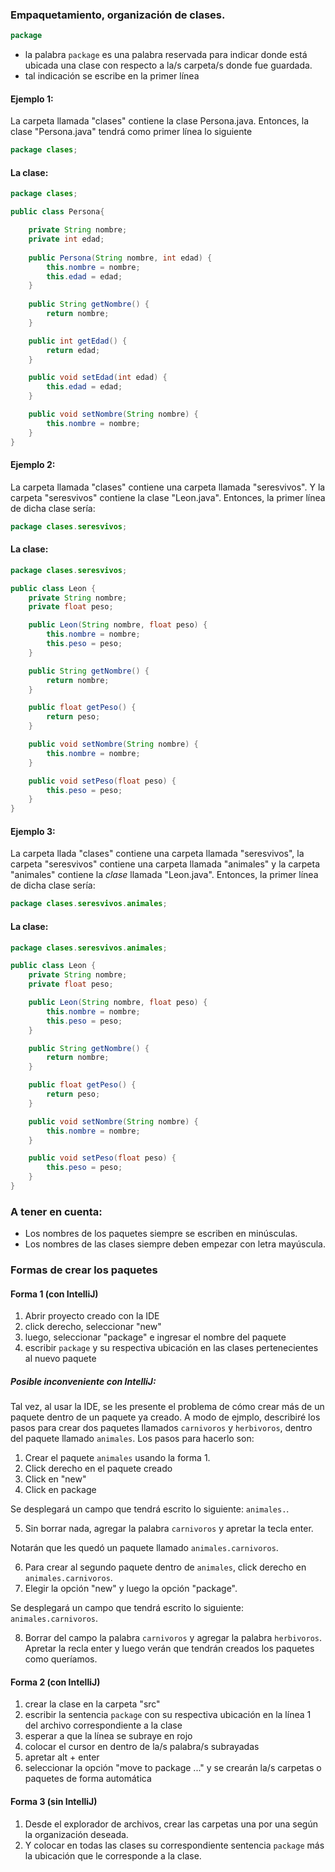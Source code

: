 ### Empaquetamiento, organización de clases.

```java
package
```
* la palabra ``` package ``` es una palabra reservada para indicar 
donde está ubicada una clase con respecto a la/s carpeta/s donde
fue guardada.
* tal indicación se escribe en la primer línea

#### Ejemplo 1:
La carpeta llamada "clases" contiene la clase Persona.java.
Entonces, la clase "Persona.java" tendrá como primer línea 
lo siguiente
```java
package clases;
```
#### La clase:
```java
package clases;

public class Persona{

    private String nombre;
    private int edad;
    
    public Persona(String nombre, int edad) {
        this.nombre = nombre;
        this.edad = edad;
    }
    
    public String getNombre() {
        return nombre;
    }

    public int getEdad() {
        return edad;
    }

    public void setEdad(int edad) {
        this.edad = edad;
    }

    public void setNombre(String nombre) {
        this.nombre = nombre;
    }
}
```

#### Ejemplo 2:
La carpeta llamada "clases" contiene una carpeta llamada "seresvivos".
Y la carpeta "seresvivos" contiene la clase "Leon.java".
Entonces, la primer línea de dicha clase sería:
```java
package clases.seresvivos;
```
#### La clase:
```java
package clases.seresvivos;

public class Leon {
    private String nombre;
    private float peso;

    public Leon(String nombre, float peso) {
        this.nombre = nombre;
        this.peso = peso;
    }

    public String getNombre() {
        return nombre;
    }

    public float getPeso() {
        return peso;
    }

    public void setNombre(String nombre) {
        this.nombre = nombre;
    }

    public void setPeso(float peso) {
        this.peso = peso;
    }
}
```

#### Ejemplo 3:
La carpeta llada "clases" contiene una carpeta llamada "seresvivos",
la carpeta "seresvivos" contiene una carpeta llamada "animales" y 
la carpeta "animales" contiene la *clase* llamada "Leon.java".
Entonces, la primer línea de dicha clase sería:
```java
package clases.seresvivos.animales;
```
#### La clase:
```java
package clases.seresvivos.animales;

public class Leon {
    private String nombre;
    private float peso;

    public Leon(String nombre, float peso) {
        this.nombre = nombre;
        this.peso = peso;
    }

    public String getNombre() {
        return nombre;
    }

    public float getPeso() {
        return peso;
    }

    public void setNombre(String nombre) {
        this.nombre = nombre;
    }

    public void setPeso(float peso) {
        this.peso = peso;
    }
}
```
### A tener en cuenta:
* Los nombres de los paquetes siempre se escriben en minúsculas.
* Los nombres de las clases siempre deben empezar con letra mayúscula.

### Formas de crear los paquetes

#### Forma 1 (con IntelliJ)
1. Abrir proyecto creado con la IDE
2. click derecho, seleccionar "new"
3. luego, seleccionar "package" e ingresar el nombre del paquete
4. escribir ```package``` y su respectiva ubicación 
en las clases pertenecientes al nuevo paquete

##### Posible inconveniente con IntelliJ:
Tal vez, al usar la IDE, se les presente el problema de cómo crear más de un paquete
dentro de un paquete ya creado.
A modo de ejmplo, describiré los pasos para crear dos paquetes llamados ```carnivoros```
y ```herbivoros```, dentro del paquete llamado ```animales```.
Los pasos para hacerlo son:
1. Crear el paquete ```animales``` usando la forma 1.
2. Click derecho en el paquete creado
3. Click en "new"
4. Click en package

Se desplegará un campo que tendrá escrito lo siguiente: ```animales.```.

5. Sin borrar nada, agregar la palabra ```carnivoros``` y apretar la tecla enter.

Notarán que les quedó un paquete llamado ```animales.carnivoros```.

6. Para crear al segundo paquete dentro de ```animales```, click derecho
en ```animales.carnivoros```.
7. Elegir la opción "new" y luego la opción "package".

Se desplegará un campo que tendrá escrito lo siguiente: ```animales.carnivoros```.

8. Borrar del campo la palabra  ```carnivoros``` y agregar la palabra ```herbivoros```.
Apretar la recla enter y luego verán que tendrán creados los paquetes como queríamos.

#### Forma 2 (con IntelliJ)
1. crear la clase en la carpeta "src"
2. escribir la sentencia ```package``` con su respectiva ubicación
en la línea 1 del archivo correspondiente a la clase
3. esperar a que la línea se subraye en rojo
4. colocar el cursor en dentro de la/s palabra/s subrayadas
5. apretar alt + enter
6. seleccionar la opción "move to package ..." y se crearán la/s
carpetas o paquetes de forma automática

#### Forma 3 (sin IntelliJ)
1. Desde el explorador de archivos, crear las carpetas una por una
según la organización deseada. 
2. Y colocar en todas las clases su correspondiente sentencia
```package``` más la ubicación que le corresponde a la clase.


